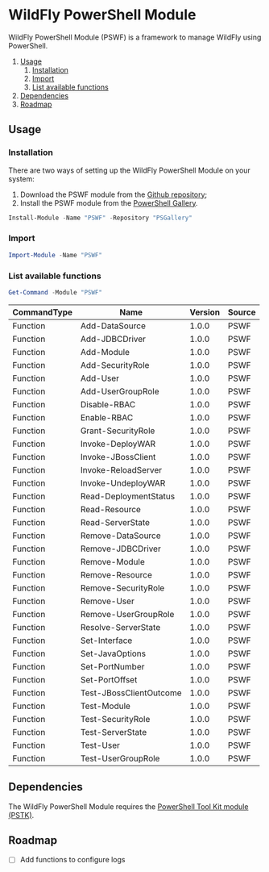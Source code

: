 # WildFly PowerShell Module

WildFly PowerShell Module (PSWF) is a framework to manage WildFly using PowerShell.

<!-- TOC depthFrom:2 depthTo:6 withLinks:1 updateOnSave:1 orderedList:1 -->

1.  [Usage](#usage)
    1.  [Installation](#installation)
    2.  [Import](#import)
    3.  [List available functions](#list-available-functions)
2.  [Dependencies](#dependencies)
3.  [Roadmap](#roadmap)

<!-- /TOC -->

## Usage

### Installation

There are two ways of setting up the WildFly PowerShell Module on your system:
1. Download the PSWF module from the [Github repository](https://github.com/Akaizoku/PSWF);
1. Install the PSWF module from the [PowerShell Gallery](https://www.powershellgallery.com/packages/PSWF).

```powershell
Install-Module -Name "PSWF" -Repository "PSGallery"
```

### Import

```powershell
Import-Module -Name "PSWF"
```

### List available functions

```powershell
Get-Command -Module "PSWF"
```

| CommandType     | Name                                               | Version    | Source |
| -----------     | ----                                               | -------    | ------ |
| Function        | Add-DataSource                                     | 1.0.0      | PSWF |
| Function        | Add-JDBCDriver                                     | 1.0.0      | PSWF |
| Function        | Add-Module                                         | 1.0.0      | PSWF |
| Function        | Add-SecurityRole                                   | 1.0.0      | PSWF |
| Function        | Add-User                                           | 1.0.0      | PSWF |
| Function        | Add-UserGroupRole                                  | 1.0.0      | PSWF |
| Function        | Disable-RBAC                                       | 1.0.0      | PSWF |
| Function        | Enable-RBAC                                        | 1.0.0      | PSWF |
| Function        | Grant-SecurityRole                                 | 1.0.0      | PSWF |
| Function        | Invoke-DeployWAR                                   | 1.0.0      | PSWF |
| Function        | Invoke-JBossClient                                 | 1.0.0      | PSWF |
| Function        | Invoke-ReloadServer                                | 1.0.0      | PSWF |
| Function        | Invoke-UndeployWAR                                 | 1.0.0      | PSWF |
| Function        | Read-DeploymentStatus                              | 1.0.0      | PSWF |
| Function        | Read-Resource                                      | 1.0.0      | PSWF |
| Function        | Read-ServerState                                   | 1.0.0      | PSWF |
| Function        | Remove-DataSource                                  | 1.0.0      | PSWF |
| Function        | Remove-JDBCDriver                                  | 1.0.0      | PSWF |
| Function        | Remove-Module                                      | 1.0.0      | PSWF |
| Function        | Remove-Resource                                    | 1.0.0      | PSWF |
| Function        | Remove-SecurityRole                                | 1.0.0      | PSWF |
| Function        | Remove-User                                        | 1.0.0      | PSWF |
| Function        | Remove-UserGroupRole                               | 1.0.0      | PSWF |
| Function        | Resolve-ServerState                                | 1.0.0      | PSWF |
| Function        | Set-Interface                                      | 1.0.0      | PSWF |
| Function        | Set-JavaOptions                                    | 1.0.0      | PSWF |
| Function        | Set-PortNumber                                     | 1.0.0      | PSWF |
| Function        | Set-PortOffset                                     | 1.0.0      | PSWF |
| Function        | Test-JBossClientOutcome                            | 1.0.0      | PSWF |
| Function        | Test-Module                                        | 1.0.0      | PSWF |
| Function        | Test-SecurityRole                                  | 1.0.0      | PSWF |
| Function        | Test-ServerState                                   | 1.0.0      | PSWF |
| Function        | Test-User                                          | 1.0.0      | PSWF |
| Function        | Test-UserGroupRole                                 | 1.0.0      | PSWF |

## Dependencies

The WildFly PowerShell Module requires the [PowerShell Tool Kit module (PSTK)](https://www.powershellgallery.com/packages/PSTK).

## Roadmap

-   [ ] Add functions to configure logs
